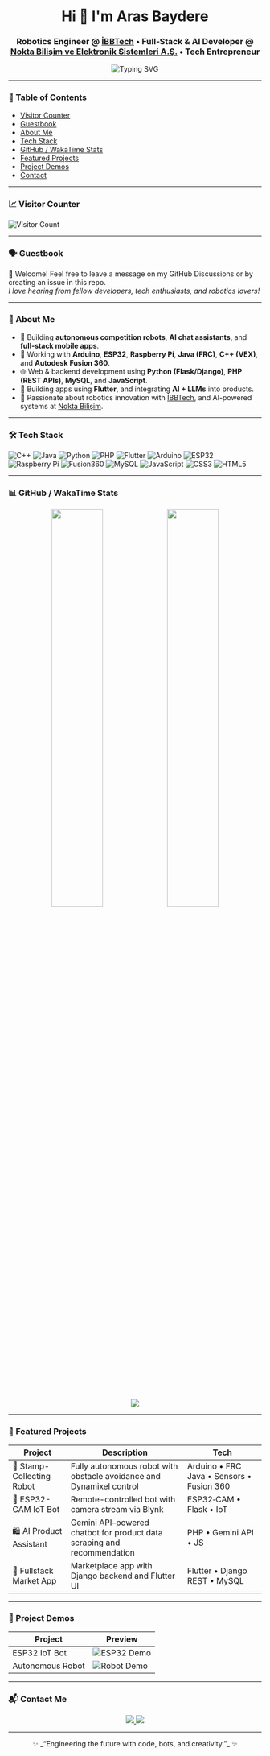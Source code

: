 <h1 align="center">Hi 👋 I'm Aras Baydere</h1>
<h3 align="center">
  Robotics Engineer @ <a href="https://teknolojiatolyeleri.ibb.istanbul/ibbtech/">İBBTech</a> •
  Full‑Stack & AI Developer @ <a href="https://www.noktaelektronik.com.tr/tr/">Nokta Bilişim ve Elektronik Sistemleri A.Ş.</a> •
  Tech Entrepreneur
</h3>

<p align="center">
  <img src="https://readme-typing-svg.herokuapp.com?font=Fira+Code&weight=600&size=22&duration=2500&pause=300&center=true&vCenter=true&width=700&lines=Building+robots%2C+web+apps%2C+AI+assistants;Hardware+to+cloud+with+full+stack;Innovating+through+automation+and+design" alt="Typing SVG" />
</p>

---

### 📌 Table of Contents
- [Visitor Counter](#visitor-counter)
- [Guestbook](#guestbook)
- [About Me](#about-me)
- [Tech Stack](#tech-stack)
- [GitHub / WakaTime Stats](#github--wakatime-stats)
- [Featured Projects](#featured-projects)
- [Project Demos](#project-demos)
- [Contact](#contact)

---

### 📈 Visitor Counter
![Visitor Count](https://profile-counter.glitch.me/arasbaydere/count.svg)

---

### 🗣️ Guestbook
🎉 Welcome! Feel free to leave a message on my GitHub Discussions or by creating an issue in this repo.  
*I love hearing from fellow developers, tech enthusiasts, and robotics lovers!*

---

### 🚀 About Me
- 🔭 Building **autonomous competition robots**, **AI chat assistants**, and **full-stack mobile apps**.
- 🤖 Working with **Arduino**, **ESP32**, **Raspberry Pi**, **Java (FRC)**, **C++ (VEX)**, and **Autodesk Fusion 360**.
- 🌐 Web & backend development using **Python (Flask/Django)**, **PHP (REST APIs)**, **MySQL**, and **JavaScript**.
- 📱 Building apps using **Flutter**, and integrating **AI + LLMs** into products.
- 💼 Passionate about robotics innovation with [İBBTech](https://teknolojiatolyeleri.ibb.istanbul/ibbtech/), and AI-powered systems at [Nokta Bilişim](https://www.noktaelektronik.com.tr/tr/).

---

### 🛠 Tech Stack

![C++](https://img.shields.io/badge/C++-00599C?style=for-the-badge&logo=c%2B%2B&logoColor=white)
![Java](https://img.shields.io/badge/Java-ED8B00?style=for-the-badge&logo=openjdk&logoColor=white)
![Python](https://img.shields.io/badge/Python-3776AB?style=for-the-badge&logo=python&logoColor=white)
![PHP](https://img.shields.io/badge/PHP-777BB4?style=for-the-badge&logo=php&logoColor=white)
![Flutter](https://img.shields.io/badge/Flutter-02569B?style=for-the-badge&logo=flutter&logoColor=white)
![Arduino](https://img.shields.io/badge/Arduino-00979D?style=for-the-badge&logo=arduino&logoColor=white)
![ESP32](https://img.shields.io/badge/ESP32-000000?style=for-the-badge&logo=espressif&logoColor=white)
![Raspberry Pi](https://img.shields.io/badge/Raspberry%20Pi-C51A4A?style=for-the-badge&logo=raspberry%20pi&logoColor=white)
![Fusion360](https://img.shields.io/badge/Fusion360-F0922B?style=for-the-badge&logo=autodesk&logoColor=white)
![MySQL](https://img.shields.io/badge/MySQL-00758F?style=for-the-badge&logo=mysql&logoColor=white)
![JavaScript](https://img.shields.io/badge/JavaScript-F7DF1E?style=for-the-badge&logo=javascript&logoColor=black)
![CSS3](https://img.shields.io/badge/CSS3-1572B6?style=for-the-badge&logo=css3&logoColor=white)
![HTML5](https://img.shields.io/badge/HTML5-e34c26?style=for-the-badge&logo=html5&logoColor=white)

---

### 📊 GitHub / WakaTime Stats

<p align="center">
  <img src="https://github-readme-stats.vercel.app/api?username=arasbaydere&show_icons=true&theme=tokyonight" width="45%"/>
  <img src="https://github-readme-streak-stats.herokuapp.com/?user=arasbaydere&theme=tokyonight" width="45%"/>
</p>

<p align="center">
  <img src="https://github-readme-stats.vercel.app/api/top-langs/?username=arasbaydere&layout=compact&theme=tokyonight"/>
</p>

<!-- WakaTime integration needs to be set up separately -->
<!-- You can use https://github.com/athul/waka-readme -->

---

### 🌟 Featured Projects

| Project | Description | Tech |
|--------|-------------|------|
| 🛑 Stamp-Collecting Robot | Fully autonomous robot with obstacle avoidance and Dynamixel control | Arduino • FRC Java • Sensors • Fusion 360 |
| 📡 ESP32-CAM IoT Bot | Remote-controlled bot with camera stream via Blynk | ESP32‑CAM • Flask • IoT |
| 🛍️ AI Product Assistant | Gemini API–powered chatbot for product data scraping and recommendation | PHP • Gemini API • JS |
| 📱 Fullstack Market App | Marketplace app with Django backend and Flutter UI | Flutter • Django REST • MySQL |

---

### 🎥 Project Demos

| Project | Preview |
|--------|---------|
| ESP32 IoT Bot | ![ESP32 Demo](https://media.giphy.com/media/26xBwdIuRJiAIqHwA/giphy.gif) <!-- replace with your GIF --> |
| Autonomous Robot | ![Robot Demo](https://media.giphy.com/media/fwbZnTftCXVocKzfxR/giphy.gif) <!-- replace with your GIF --> |

---

### 📬 Contact Me

<p align="center">
  <a href="mailto:arasbaydere@gmail.com">
    <img src="https://img.shields.io/badge/Gmail-Contact-red?style=for-the-badge&logo=gmail">
  </a>
  <a href="https://tr.linkedin.com/in/aras-baydere">
    <img src="https://img.shields.io/badge/LinkedIn-Connect-blue?style=for-the-badge&logo=linkedin">
  </a>
</p>

---

<p align="center">✨ _“Engineering the future with code, bots, and creativity.”_ ✨</p>
